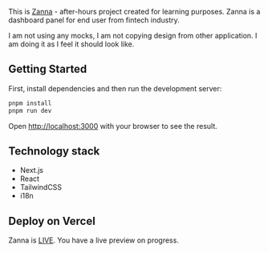 This is [Zanna](https://zanna.vercel.app/) - after-hours project created for learning purposes. Zanna is a dashboard
panel for end user from fintech industry.

I am not using any mocks, I am not copying design from other application. I am doing it as I feel it should look like. 

## Getting Started

First, install dependencies and then run the development server:

```bash
pnpm install
pnpm run dev
```

Open [http://localhost:3000](http://localhost:3000) with your browser to see the result.

## Technology stack

- Next.js
- React
- TailwindCSS
- i18n

## Deploy on Vercel

Zanna is [LIVE](https://zanna.vercel.app/). You have a live preview on progress.

